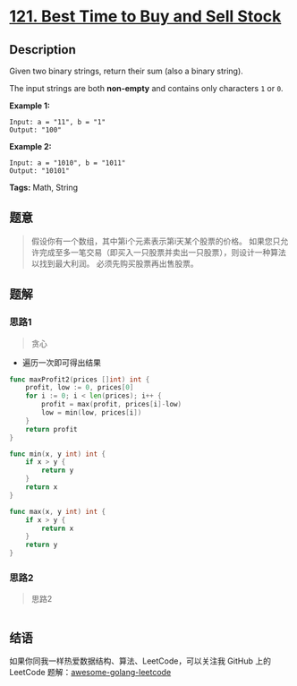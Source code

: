 # [121. Best Time to Buy and Sell Stock][title]

## Description

Given two binary strings, return their sum (also a binary string).

The input strings are both **non-empty** and contains only characters `1` or `0`.

**Example 1:**

```
Input: a = "11", b = "1"
Output: "100"
```

**Example 2:**

```
Input: a = "1010", b = "1011"
Output: "10101"
```

**Tags:** Math, String

## 题意
>假设你有一个数组，其中第i个元素表示第i天某个股票的价格。
 如果您只允许完成至多一笔交易（即买入一只股票并卖出一只股票），则设计一种算法以找到最大利润。
 必须先购买股票再出售股票。

## 题解

### 思路1
> 贪心

- 遍历一次即可得出结果

```go
func maxProfit2(prices []int) int {
	profit, low := 0, prices[0]
	for i := 0; i < len(prices); i++ {
		profit = max(profit, prices[i]-low)
		low = min(low, prices[i])
	}
	return profit
}

func min(x, y int) int {
	if x > y {
		return y
	}
	return x
}

func max(x, y int) int {
	if x > y {
		return x
	}
	return y
}
```

### 思路2
> 思路2
```go

```

## 结语

如果你同我一样热爱数据结构、算法、LeetCode，可以关注我 GitHub 上的 LeetCode 题解：[awesome-golang-leetcode][me]

[title]: https://leetcode.com/problems/best-time-to-buy-and-sell-stock/
[me]: https://github.com/kylesliu/awesome-golang-algorithm
